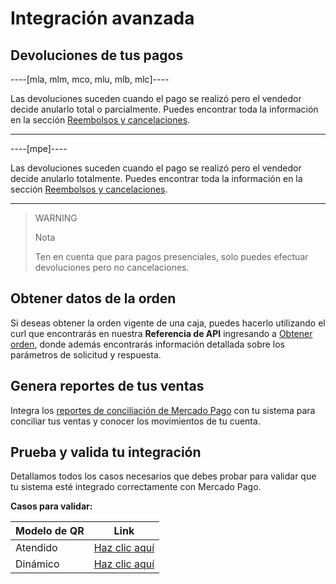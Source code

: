 # Integración avanzada

## Devoluciones de tus pagos

----[mla, mlm, mco, mlu, mlb, mlc]----

Las devoluciones suceden cuando el pago se realizó pero el vendedor decide anularlo total o parcialmente.
Puedes encontrar toda la información en la sección [Reembolsos y cancelaciones](/developers/es/docs/qr-code/additional-content/cancellations-and-refunds).

------------

----[mpe]----

Las devoluciones suceden cuando el pago se realizó pero el vendedor decide anularlo totalmente.
Puedes encontrar toda la información en la sección [Reembolsos y cancelaciones](/developers/es/docs/qr-code/additional-content/cancellations-and-refunds).

------------

> WARNING
>
> Nota
>
> Ten en cuenta que para pagos presenciales, solo puedes efectuar devoluciones pero no cancelaciones.



## Obtener datos de la orden

Si deseas obtener la orden vigente de una caja, puedes hacerlo utilizando el curl que encontrarás en nuestra **Referencia de API** ingresando a [Obtener orden](/developers/es/reference/instore_orders_v2/_instore_qr_seller_collectors_user_id_pos_external_pos_id_orders/get), donde además encontrarás información detallada sobre los parámetros de solicitud y respuesta.


## Genera reportes de tus ventas

Integra los [reportes de conciliación de Mercado Pago](/developers/es/guides/additional-content/reports/general-considerations/reconciliation-reports) con tu sistema para conciliar tus ventas y conocer los movimientos de tu cuenta.

## Prueba y valida tu integración

Detallamos todos los casos necesarios que debes probar para validar que tu sistema esté integrado correctamente con Mercado Pago.

**Casos para validar:**

|Modelo de QR|Link|
|---|---|
|Atendido|[Haz clic aquí](/developers/es/docs/qr-code/additional-content/qr-validation-cases/qr-attended-events)|
|Dinámico|[Haz clic aquí](/developers/es/docs/qr-code/additional-content/qr-validation-cases/qr-dynamic-events)|
